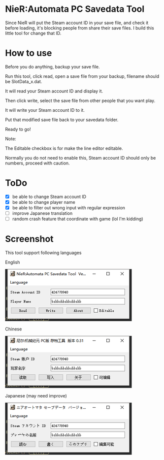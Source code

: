 # NieR:Automata PC Savedata Tool
Since NieR will put the Steam account ID in your save file, and check it before loading, it's blocking people from share their save files. 
I build this little tool for change that ID.

# How to use
Before you do anything, backup your save file.

Run this tool, click read, open a save file from your backup, filename should be SlotData_x.dat.

It will read your Steam account ID and display it.

Then click write, select the save file from other people that you want play.

It will write your Steam account ID to it.

Put that modified save file back to your savedata folder.

Ready to go!


Note:

The Editable checkbox is for make the line editor editable.

Normally you do not need to enable this, Steam account ID should only be numbers, proceed with caution.


# ToDo
- [x] be able to change Steam account ID
- [x] be able to change player name
- [x] be able to filter out wrong input with regular expression
- [ ] improve Japanese translation
- [ ] random crash feature that coordinate with game (lol I'm kidding)

# Screenshot

This tool support following languages

English

![eng](https://raw.githubusercontent.com/424778940z/nier_automata_pc_savedata_tool/master/screenshot/eng.png)

Chinese

![chs](https://raw.githubusercontent.com/424778940z/nier_automata_pc_savedata_tool/master/screenshot/chs.png)

Japanese (may need improve)

![jpn](https://raw.githubusercontent.com/424778940z/nier_automata_pc_savedata_tool/master/screenshot/jpn.png)